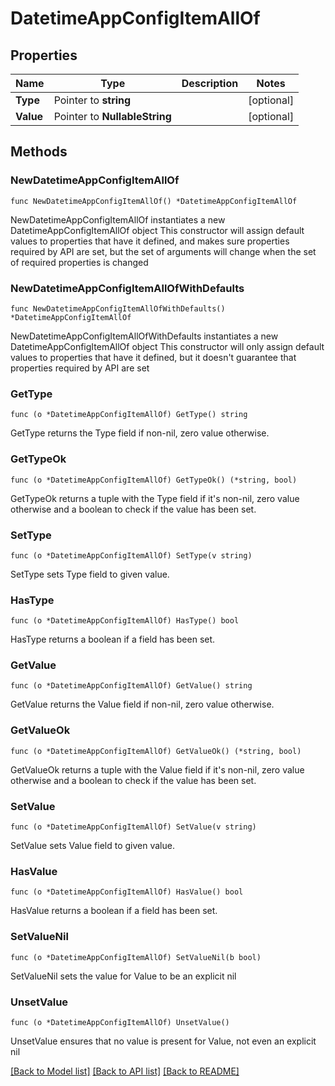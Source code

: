 # DatetimeAppConfigItemAllOf

## Properties

Name | Type | Description | Notes
------------ | ------------- | ------------- | -------------
**Type** | Pointer to **string** |  | [optional] 
**Value** | Pointer to **NullableString** |  | [optional] 

## Methods

### NewDatetimeAppConfigItemAllOf

`func NewDatetimeAppConfigItemAllOf() *DatetimeAppConfigItemAllOf`

NewDatetimeAppConfigItemAllOf instantiates a new DatetimeAppConfigItemAllOf object
This constructor will assign default values to properties that have it defined,
and makes sure properties required by API are set, but the set of arguments
will change when the set of required properties is changed

### NewDatetimeAppConfigItemAllOfWithDefaults

`func NewDatetimeAppConfigItemAllOfWithDefaults() *DatetimeAppConfigItemAllOf`

NewDatetimeAppConfigItemAllOfWithDefaults instantiates a new DatetimeAppConfigItemAllOf object
This constructor will only assign default values to properties that have it defined,
but it doesn't guarantee that properties required by API are set

### GetType

`func (o *DatetimeAppConfigItemAllOf) GetType() string`

GetType returns the Type field if non-nil, zero value otherwise.

### GetTypeOk

`func (o *DatetimeAppConfigItemAllOf) GetTypeOk() (*string, bool)`

GetTypeOk returns a tuple with the Type field if it's non-nil, zero value otherwise
and a boolean to check if the value has been set.

### SetType

`func (o *DatetimeAppConfigItemAllOf) SetType(v string)`

SetType sets Type field to given value.

### HasType

`func (o *DatetimeAppConfigItemAllOf) HasType() bool`

HasType returns a boolean if a field has been set.

### GetValue

`func (o *DatetimeAppConfigItemAllOf) GetValue() string`

GetValue returns the Value field if non-nil, zero value otherwise.

### GetValueOk

`func (o *DatetimeAppConfigItemAllOf) GetValueOk() (*string, bool)`

GetValueOk returns a tuple with the Value field if it's non-nil, zero value otherwise
and a boolean to check if the value has been set.

### SetValue

`func (o *DatetimeAppConfigItemAllOf) SetValue(v string)`

SetValue sets Value field to given value.

### HasValue

`func (o *DatetimeAppConfigItemAllOf) HasValue() bool`

HasValue returns a boolean if a field has been set.

### SetValueNil

`func (o *DatetimeAppConfigItemAllOf) SetValueNil(b bool)`

 SetValueNil sets the value for Value to be an explicit nil

### UnsetValue
`func (o *DatetimeAppConfigItemAllOf) UnsetValue()`

UnsetValue ensures that no value is present for Value, not even an explicit nil

[[Back to Model list]](../README.md#documentation-for-models) [[Back to API list]](../README.md#documentation-for-api-endpoints) [[Back to README]](../README.md)


